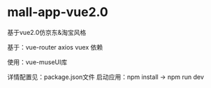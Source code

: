 # mall-app-vue2.0

基于vue2.0仿京东&amp;淘宝风格

基于：vue-router axios vuex 依赖

使用：vue-museUI库

详情配置见：package.json文件
启动应用：npm install -> npm run dev
